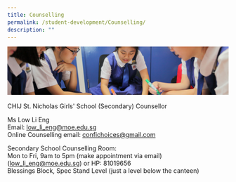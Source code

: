 ```yaml
---
title: Counselling
permalink: /student-development/Counselling/
description: ""
---
```

![](/images/Student-Development_v2.jpg)


CHIJ St. Nicholas Girls' School (Secondary) Counsellor  
  
Ms Low Li Eng  
Email: [low\_li\_eng@moe.edu.sg](mailto:low_li_eng@moe.edu.sg)  
Online Counselling email: [confichoices@gmail.com](mailto:confichoices@gmail.com)[](mailto:confichoices@gmail.com)[](mailto:confichoices@gmail.com)[](mailto:confichoices@gmail.com)[](mailto:snconfi@gmail.com)  
  
Secondary School Counselling Room:  
Mon to Fri, 9am to 5pm (make appointment via email)  
([low\_li\_eng@moe.edu.sg](mailto:low_li_eng@moe.edu.sg)) or HP: 81019656  
Blessings Block, Spec Stand Level (just a level below the canteen)